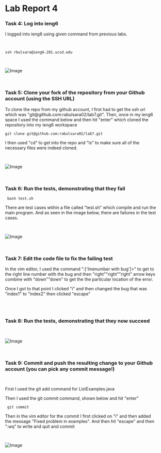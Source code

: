 # Lab Report 4

### Task 4: Log into ieng6
<p> I logged into ieng6 using given command from previous labs. </p>

<br>

``` ssh rbulsara@ieng6-201.ucsd.edu ```

<br>


![Image](https://cdn.discordapp.com/attachments/1002359753957199903/1210393111159635998/Screenshot_2024-02-22_at_4.46.13_PM.png?ex=65fcda6d&is=65ea656d&hm=44a5a6814def88f2c44e7ee2063561c74406350708219fbb0e406aea7dd39f48&)


<br>


### Task 5: Clone your fork of the repository from your Github account (using the SSH URL)

<p>To clone the repo from my github account, I first had to get the ssh url which was "git@github.com:rabulsara02/lab7.git". Then, once in my ieng6 space I used the command below and then hit "enter" which cloned the repository into my ieng6 workspace</p>

``` git clone git@github.com:rabulsara02/lab7.git ```

<p> I then used "cd" to get into the repo and "ls" to make sure all of the necessary files were indeed cloned.</p>

<br>


![Image](https://media.discordapp.net/attachments/1002359753957199903/1210393164137898014/Screenshot_2024-02-22_at_4.47.35_PM.png?ex=65fcda7a&is=65ea657a&hm=85fa4df05d99ddb39499a7978d0e6a298cb7cc1a018494ec95976262261fb7bf&=&format=webp&quality=lossless&width=1920&height=388)


<br>

### Task 6: Run the tests, demonstrating that they fail

``` bash test.sh```

<p>There are test cases wtihin a file called "test.sh" which compile and run the main program. And as seen in the image below, there are failures in the test cases.</p>


<br>

![Image](https://media.discordapp.net/attachments/1002359753957199903/1210393183557525525/Screenshot_2024-02-22_at_4.48.02_PM.png?ex=65fcda7e&is=65ea657e&hm=4a6ce617c06e5d04002bd50b4adb9f3351a7b955605272e6311f2231beb1d807&=&format=webp&quality=lossless&width=1920&height=716)


<br>

### Task 7: Edit the code file to fix the failing test

<p> In the vim editor, I used the command ":['linenumber with bug']>" to get to the right line number with the bug and then "right""right""right" arrow keys combine with "down""down" to get the the particular location of the error. </p> 

<p> Once I got to that point I clicked "i" and then changed the bug that was "index1" to "index2" then clicked "escape" </p>

<br>



<br>

### Task 8: Run the tests, demonstrating that they now succeed

<br>

![Image](https://media.discordapp.net/attachments/1002359753957199903/1210393232354181220/Screenshot_2024-02-22_at_4.48.54_PM.png?ex=65fcda8a&is=65ea658a&hm=10318c196c173e92c1f80aad596b2a63051f58aee290e6a171f473efda730e3f&=&format=webp&quality=lossless&width=1656&height=596)

<br>

### Task 9: Commit and push the resulting change to your Github account (you can pick any commit message!) 

<br>

First I used the git add command for ListExamples.java

<p> Then I used the git commit command, shown below and hit "enter"</p>

``` git commit```



<p> Then in the vim editor for the commit I first clicked on "i" and then added the message "Fixed problem in examples". And then hit "escape" and then ":wq" to write and quit and commit</p>

<br>


![Image](https://media.discordapp.net/attachments/1002359753957199903/1210393260682649682/Screenshot_2024-02-22_at_4.49.33_PM.png?ex=65fcda91&is=65ea6591&hm=0612dbbc281c23021009bb0aa2971ea9a4a3eb5d1ea79c781160caf575a49e66&=&format=webp&quality=lossless&width=892&height=700)

